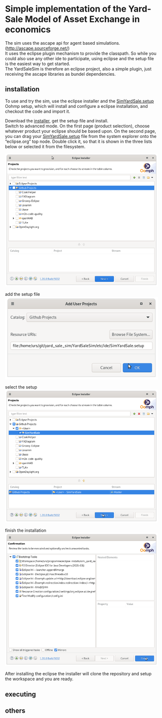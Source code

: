 # Simple implementation of the Yard-Sale Model of Asset Exchange in economics

The sim uses the ascape api for agent based simulations. (http://ascape.sourceforge.net/)  
It uses the eclipse plugin mechanism to provide the classpath. So while you could also use any other ide to participate, using eclipse and the setup file is the easiest way to get started.  
The YardSaleSim is therefore an eclipse project, also a simple plugin, just receiving the ascape libraries as bundel dependencies. 

## installation 

To use and try the sim, use the eclipse installer and the [SimYardSale.setup](https://raw.githubusercontent.com/UrsZeidler/yard_sale_sim/master/YardSaleSim/etc/ide/SimYardSale.setup) Oohmp setup, which will install and configure a eclipse installation, and checkout the code and import it.

Download the [installer](https://wiki.eclipse.org/Eclipse_Installer), get the setup file and install.  
Switch to advanced mode. On the first page (product selection), choose whatever product your eclipse should be based upon. On the second page, you can drag your [SimYardSale.setup](https://raw.githubusercontent.com/UrsZeidler/yard_sale_sim/master/YardSaleSim/etc/ide/SimYardSale.setup) file from the system explorer onto the “eclipse.org” top node. Double click it, so that it is shown in the three lists below or selected it from the filesystem.


![start-state](doc/image/install-1.png "Start state")

add the setup file  
![start-state](doc/image/install-2.png "Start state")

select the setup  
![start-state](doc/image/install-3.png "Start state")

finish the installation  
![start-state](doc/image/install-4.png "Start state")

After installing the eclipse the installer will clone the repository and setup the workspace and you are ready.

## executing

## others